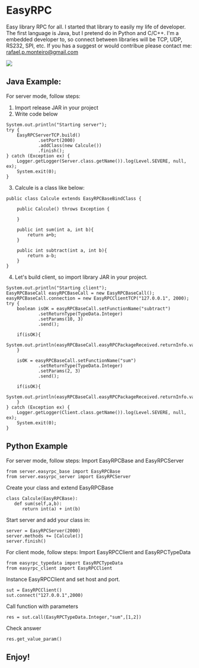 # EasyRPC
Easy library RPC for all.
I started that library to easily my life of developer.
The first language is Java, but I pretend do in Python and C/C++.
I'm a embedded developer to, so connect between libraries will be TCP, UDP, RS232, SPI, etc.
If you has a suggest or would contribue please contact me: rafael.p.monteiro@gmail.com


<a href="https://www.buymeacoffee.com/rafaelpmonE"><img src="https://img.buymeacoffee.com/button-api/?text=Buy me a coffee&emoji=&slug=rafaelpmonE&button_colour=FFDD00&font_colour=000000&font_family=Cookie&outline_colour=000000&coffee_colour=ffffff" /></a>

## Java Example:

For server mode, follow steps:
1) Import release JAR in your project
2) Write code below
```
System.out.println("Starting server");
try {
    EasyRPCServerTCP.build()
            .setPort(2000)
            .addClass(new Calcule())
            .finish();            
} catch (Exception ex) {
    Logger.getLogger(Server.class.getName()).log(Level.SEVERE, null, ex);
    System.exit(0);
}
```
3) Calcule is a class like below:
```
public class Calcule extends EasyRPCBaseBindClass {
    
    public Calcule() throws Exception {
        
    }
    
    public int sum(int a, int b){
        return a+b;
    }
    
    public int subtract(int a, int b){
        return a-b;
    }
}
```
4) Let's build client, so import library JAR in your project.
```
System.out.println("Starting client");        
EasyRPCBaseCall easyRPCBaseCall = new EasyRPCBaseCall();
easyRPCBaseCall.connection = new EasyRPCClientTCP("127.0.0.1", 2000);
try {
    boolean isOK = easyRPCBaseCall.setFunctionName("subtract")
            .setReturnType(TypeData.Integer)
            .setParams(10, 3)
            .send();

    if(isOK){
        System.out.println(easyRPCBaseCall.easyRPCPackageReceived.returnInfo.value);
    }

    isOK = easyRPCBaseCall.setFunctionName("sum")
            .setReturnType(TypeData.Integer)
            .setParams(2, 3)
            .send();

    if(isOK){
        System.out.println(easyRPCBaseCall.easyRPCPackageReceived.returnInfo.value);
    }
} catch (Exception ex) {
    Logger.getLogger(Client.class.getName()).log(Level.SEVERE, null, ex);
    System.exit(0);
}
```

## Python Example

For server mode, follow steps:
Import EasyRPCBase and EasyRPCServer
```
from server.easyrpc_base import EasyRPCBase
from server.easyrpc_server import EasyRPCServer
```
Create your class and extend EasyRPCBase
```
class Calcule(EasyRPCBase):
   def sum(self,a,b):
      return int(a) + int(b)
```
Start server and add your class in:
```
server = EasyRPCServer(2000)
server.methods += [Calcule()]
server.finish()
```

For client mode, follow steps:
Import EasyRPCClient and EasyRPCTypeData
```
from easyrpc_typedata import EasyRPCTypeData
from easyrpc_client import EasyRPCClient
```
Instance EasyRPCClient and set host and port.
```
sut = EasyRPCClient()
sut.connect("127.0.0.1",2000)
```
Call function with parameters
```
res = sut.call(EasyRPCTypeData.Integer,"sum",[1,2])
```
Check answer
```
res.get_value_param()
```

## Enjoy!
